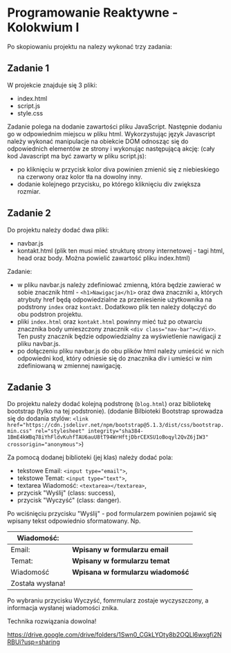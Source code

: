 # Programowanie Reaktywne - Kolokwium I

Po skopiowaniu projektu na nalezy wykonać trzy zadania:

## Zadanie 1

W projekcie znajduje się 3 pliki: 
- index.html
- script.js
- style.css

Zadanie polega na dodanie zawartości pliku JavaScript. 
Następnie dodaniu go w odpowiednim miejscu w pliku html.
Wykorzystując język Javascript należy wykonać manipulacje na obiekcie DOM odnosząc się do odpowiednich 
elementów ze strony i wykonując następującą akcję:
(cały kod Javascript ma być zawarty w pliku script.js):
- po kliknięciu w przycisk kolor diva powinien zmienić się z niebieskiego na czerwony oraz kolor tła na dowolny inny.
- dodanie kolejnego przycisku, po którego kliknięciu div zwiększa rozmiar.


## Zadanie 2

Do projektu należy dodać dwa pliki:
- navbar.js
- kontakt.html (plik ten musi mieć strukturę strony internetowej - tagi html, head oraz body. Można powielić zawartość pliku index.html)

Zadanie:
- w pliku navbar.js należy zdefiniować zmienną, która będzie zawierać w sobie znacznik html - `<h1>Nawigacja</h1>` oraz dwa znaczniki `a`, 
których atrybuty href będą odpowiedzialne za przeniesienie użytkownika na podstrony `index` oraz `kontakt`. 
Dodatkowo plik ten należy dołączyć do obu podstron projektu.
- pliki `index.html` oraz `kontakt.html` powinny mieć tuż po otwarciu znacznika body umieszczony znacznik `<div class="nav-bar"></div>`. 
Ten pusty znacznik będzie odpowiedzialny za wyświetlenie nawigacji z pliku navbar.js.
- po dołączeniu pliku navbar.js do obu plików html należy umieścić w nich odpowiedni kod, który odniesie się do znacznika
 div i umieści w nim zdefiniowaną w zmiennej nawigację.

## Zadanie 3

Do projektu należy dodać kolejną podstronę (`blog.html`) oraz bibliotekę bootstrap (tylko na tej podstronie).
(dodanie Bilbioteki Bootstrap sprowadza się do dodania stylów: `<link href="https://cdn.jsdelivr.net/npm/bootstrap@5.1.3/dist/css/bootstrap.min.css" rel="stylesheet" integrity="sha384-1BmE4kWBq78iYhFldvKuhfTAU6auU8tT94WrHftjDbrCEXSU1oBoqyl2QvZ6jIW3" crossorigin="anonymous">`)

Za pomocą dodanej biblioteki (jej klas) należy dodać pola:
- tekstowe Email: `<input type="email">`,
- tekstowe Temat: `<input type="text">`,
- textarea Wiadomość: `<textarea></textarea>`,
- przycisk "Wyślij" (class: success),
- przycisk "Wyczyść" (class: danger).

Po wciśnięciu przycisku "Wyślij" - pod formularzem powinien pojawić się wpisany tekst odpowiednio sformatowany.
Np. 


| Wiadomość:  |                                      |
| ----------- | ------------------------------------ |
| Email:      | **Wpisany w formularzu email**       |
| Temat:      | **Wpisany w formularzu temat**       |
| Wiadomość   | **Wpisana w formularzu wiadomość**   |
|Została wysłana!|                                   |

 
Po wybraniu przycisku Wyczyść, fomrmularz zostaje wyczyszczony, a informacja wysłanej wiadomości znika.

Technika rozwiązania dowolna!


https://drive.google.com/drive/folders/1Swn0_CGkLYOty8b2OQLl6wxgfi2NRBUi?usp=sharing
